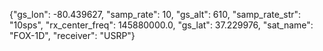 {"gs_lon": -80.439627, "samp_rate": 10, "gs_alt": 610, "samp_rate_str": "10sps", "rx_center_freq": 145880000.0, "gs_lat": 37.229976, "sat_name": "FOX-1D", "receiver": "USRP"}